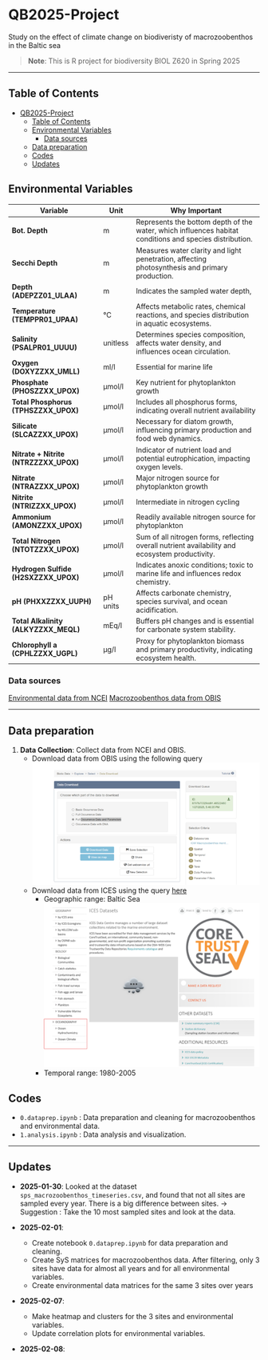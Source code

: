 # QB2025-Project
Study on the effect of climate change on biodiveristy of macrozoobenthos in the Baltic sea

> **Note**: This is R project for biodiversity BIOL Z620 in Spring 2025

---

## Table of Contents
- [QB2025-Project](#qb2025-project)
  - [Table of Contents](#table-of-contents)
  - [Environmental Variables](#environmental-variables)
    - [Data sources](#data-sources)
  - [Data preparation](#data-preparation)
  - [Codes](#codes)
  - [Updates](#updates)
## Environmental Variables

| **Variable**                                  | **Unit**       | **Why Important**                                                                                           |
|-----------------------------------------------|---------------|-------------------------------------------------------------------------------------------------------------|
| **Bot. Depth**                                | m             | Represents the bottom depth of the water, which influences habitat conditions and species distribution.   |
| **Secchi Depth**                              | m             | Measures water clarity and light penetration, affecting photosynthesis and primary production.              |
| **Depth (ADEPZZ01_ULAA)**                     | m             | Indicates the sampled water depth,|
| **Temperature (TEMPPR01_UPAA)**               | °C            | Affects metabolic rates, chemical reactions, and species distribution in aquatic ecosystems.               |
| **Salinity (PSALPR01_UUUU)**                  | unitless      | Determines species composition, affects water density, and influences ocean circulation.                   |
| **Oxygen (DOXYZZXX_UMLL)**                    | ml/l          | Essential for marine life                                 |
| **Phosphate (PHOSZZXX_UPOX)**                 | µmol/l        | Key nutrient for phytoplankton growth                      |
| **Total Phosphorus (TPHSZZXX_UPOX)**          | µmol/l        | Includes all phosphorus forms, indicating overall nutrient availability      |
| **Silicate (SLCAZZXX_UPOX)**                  | µmol/l        | Necessary for diatom growth, influencing primary production and food web dynamics.                         |
| **Nitrate + Nitrite (NTRZZZXX_UPOX)**         | µmol/l        | Indicator of nutrient load and potential eutrophication, impacting oxygen levels.                          |
| **Nitrate (NTRAZZXX_UPOX)**                   | µmol/l        | Major nitrogen source for phytoplankton growth                             |
| **Nitrite (NTRIZZXX_UPOX)**                   | µmol/l        | Intermediate in nitrogen cycling                   |
| **Ammonium (AMONZZXX_UPOX)**                  | µmol/l        | Readily available nitrogen source for phytoplankton           |
| **Total Nitrogen (NTOTZZXX_UPOX)**            | µmol/l        | Sum of all nitrogen forms, reflecting overall nutrient availability and ecosystem productivity.            |
| **Hydrogen Sulfide (H2SXZZXX_UPOX)**          | µmol/l        | Indicates anoxic conditions; toxic to marine life and influences redox chemistry.                          |
| **pH (PHXXZZXX_UUPH)**                        | pH units      | Affects carbonate chemistry, species survival, and ocean acidification.                                    |
| **Total Alkalinity (ALKYZZXX_MEQL)**          | mEq/l         | Buffers pH changes and is essential for carbonate system stability.                                        |
| **Chlorophyll a (CPHLZZXX_UGPL)**             | µg/l          | Proxy for phytoplankton biomass and primary productivity, indicating ecosystem health.                     |



### Data sources
[Environmental data from NCEI]( https://www.ncei.noaa.gov/access/world-ocean-database-select/bin/dbsearch.pl ) 
[Macrozoobenthos data from OBIS](https://www.eurobis.org/toolbox/en/download/occurrence/dataset/601)



---

## Data preparation
1. **Data Collection**: Collect data from NCEI and OBIS.
   - Download data from OBIS using the following query ![alt text](image.png)
   - Download data from ICES using the query [here](https://www.ices.dk/data/dataset-collections/Pages/default.aspx)
      - Geographic range: Baltic Sea ![alt text](image-4.png)
      - Temporal range: 1980-2005 
## Codes
- `0.dataprep.ipynb` : Data preparation and cleaning for macrozoobenthos and environmental data.
- `1.analysis.ipynb` : Data analysis and visualization.
---

## Updates
- **2025-01-30**: Looked at the dataset `sps_macrozoobenthos_timeseries.csv`, and found that not all sites are sampled every year. There is a big difference between sites. -> Suggestion : Take the 10 most sampled sites and look at the data.

- **2025-02-01**:
  - Create notebook `0.dataprep.ipynb` for data preparation and cleaning.
  - Create SyS matrices for macrozoobenthos data. After filtering, only 3 sites have data for almost all years and for all environmental variables.
  - Create environmental data matrices for the same 3 sites over years
- **2025-02-07**:
  - Make heatmap and clusters for the 3 sites and environmental variables.
  - Update correlation plots for environmental variables.
 
- **2025-02-08**:
  